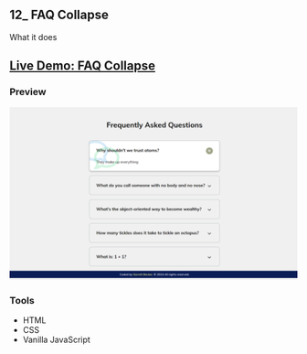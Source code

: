 ## 12_ FAQ Collapse

What it does

## [Live Demo: FAQ Collapse](https://12-faq-collapse-gdbecker.netlify.app/)

### Preview

!["HomePage"](./HomePage.png)

### Tools
- HTML
- CSS
- Vanilla JavaScript